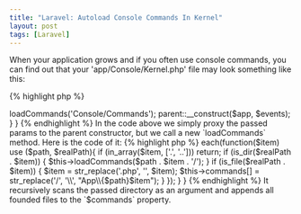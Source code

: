 ```yaml
---
title: "Laravel: Autoload Console Commands In Kernel"
layout: post
tags: [Laravel]
---
```


When your application grows and if you often use console commands, you can find out that your 'app/Console/Kernel.php' file may look
something like this:

{% highlight php %}
<?php

/**
 *
 * The Artisan commands provided by your application.
 *
 * @var array
 */
 protected $commands = [
    'App\Console\Commands\CommandOne',           
    'App\Console\Commands\CommandTwo',           
    // ... other over 100500 commands
    'App\Console\Commands\TheLastOneCommand',           
 ];
{% endhighlight %} 

The definition of the `$commands` property grows very quickly and looks very ugly. How to solve this problem?
All of our commands are usually located in one folder. Of course they can me placed in different subfolders, but the main folder is always one.
So, we can dynamically scan it and fill the `$commands` property. Let's override a constructor of the `Kernel` class. It accepts two arguments:
the application instance and the event dispatcher.

{% highlight php %}
<?php

// ...
class Kernel extends ConsoleKernel {
    // ...
    public function __construct(Application $app, Dispatcher $events) {
        $this->loadCommands('Console/Commands');
        parent::__construct($app, $events);
    }
}
{% endhighlight %}

In the code above we simply proxy the passed params to the parent constructor, but we call a new `loadCommands` method. Here is the code of it:

{% highlight php %}
<?php


class Kernel extends ConsoleKernel {

    // ...

    /**
     * @param string $path
     * @return $this
     */
    protected function loadCommands($path) {
        collect(candir($realPath))
            ->each(function($item) use ($path, $realPath){
                if (in_array($item, ['.', '..'])) return;

                if (is_dir($realPath . $item)) {
                    $this->loadCommands($path . $item . '/');
                }

                if (is_file($realPath . $item)) {
                    $item = str_replace('.php', '', $item);
                    $this->commands[] = str_replace('/', '\\', "App\\{$path}$item");
                }
            });
    }
}
{% endhighlight %}

It recursively scans the passed directory as an argument and appends all founded files to the `$commands` property. 
